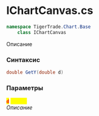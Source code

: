 
# IChartCanvas.cs
```csharp
namespace TigerTrade.Chart.Base  
    class IChartCanvas
```

Описание

### Синтаксис
```csharp
double GetY(double d)
```

### Параметры  
<mark style="color:red;">**`d`**</mark> <mark style="color:yellow;">`double`</mark>  
 *Описание*  
  

                    
                    
